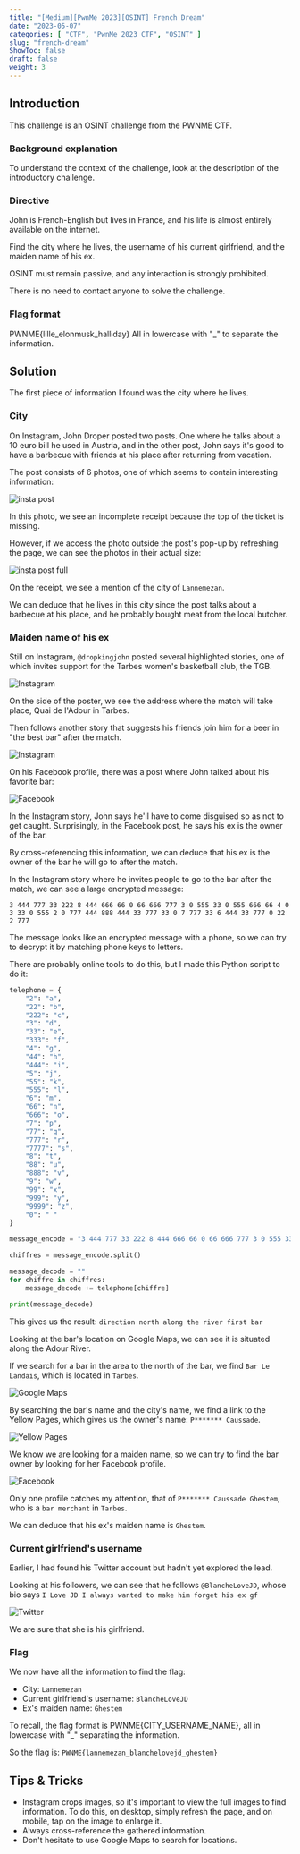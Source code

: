 ```yaml
---
title: "[Medium][PwnMe 2023][OSINT] French Dream"
date: "2023-05-07"
categories: [ "CTF", "PwnMe 2023 CTF", "OSINT" ]
slug: "french-dream"
ShowToc: false
draft: false
weight: 3
---
```


## Introduction

This challenge is an OSINT challenge from the PWNME CTF.

### Background explanation

To understand the context of the challenge, look at the description of the introductory challenge.

### Directive

John is French-English but lives in France, and his life is almost entirely available on the internet.

Find the city where he lives, the username of his current girlfriend, and the maiden name of his ex.

OSINT must remain passive, and any interaction is strongly prohibited.

There is no need to contact anyone to solve the challenge.

### Flag format

PWNME{lille_elonmusk_halliday} All in lowercase with "_" to separate the information.

## Solution

The first piece of information I found was the city where he lives.

### City

On Instagram, John Droper posted two posts. One where he talks about a 10 euro bill he used in Austria, and in the other post, John says it's good to have a barbecue with friends at his place after returning from vacation.

The post consists of 6 photos, one of which seems to contain interesting information:

![insta post](/images/pwnme2023/osint/droperkingjohn_insta_meet.png)

In this photo, we see an incomplete receipt because the top of the ticket is missing.

However, if we access the photo outside the post's pop-up by refreshing the page, we can see the photos in their actual size:

![insta post full](/images/pwnme2023/osint/droperkingjohn_insta_meet_full.png)

On the receipt, we see a mention of the city of `Lannemezan`.

We can deduce that he lives in this city since the post talks about a barbecue at his place, and he probably bought meat from the local butcher.

### Maiden name of his ex

Still on Instagram, `@dropkingjohn` posted several highlighted stories, one of which invites support for the Tarbes women's basketball club, the TGB.

![Instagram](/images/pwnme2023/osint/droperkingjohn_insta_tarbes.png)

On the side of the poster, we see the address where the match will take place, Quai de l'Adour in Tarbes.

Then follows another story that suggests his friends join him for a beer in "the best bar" after the match.

![Instagram](/images/pwnme2023/osint/droperkingjohn_insta_tarbes_biere.png)

On his Facebook profile, there was a post where John talked about his favorite bar:

![Facebook](/images/pwnme2023/osint/john_droper_facebook_bar.png)

In the Instagram story, John says he'll have to come disguised so as not to get caught.
Surprisingly, in the Facebook post, he says his ex is the owner of the bar.

By cross-referencing this information, we can deduce that his ex is the owner of the bar he will go to after the match.

In the Instagram story where he invites people to go to the bar after the match, we can see a large encrypted message:

```
3 444 777 33 222 8 444 666 66 0 66 666 777 3 0 555 33 0 555 666 66 4 0 3 33 0 555 2 0 777 444 888 444 33 777 33 0 7 777 33 6 444 33 777 0 22 2 777
```

The message looks like an encrypted message with a phone, so we can try to decrypt it by matching phone keys to letters.

There are probably online tools to do this, but I made this Python script to do it:

```python
telephone = {
    "2": "a",
    "22": "b",
    "222": "c",
    "3": "d",
    "33": "e",
    "333": "f",
    "4": "g",
    "44": "h",
    "444": "i",
    "5": "j",
    "55": "k",
    "555": "l",
    "6": "m",
    "66": "n",
    "666": "o",
    "7": "p",
    "77": "q",
    "777": "r",
    "7777": "s",
    "8": "t",
    "88": "u",
    "888": "v",
    "9": "w",
    "99": "x",
    "999": "y",
    "9999": "z",
    "0": " "
}

message_encode = "3 444 777 33 222 8 444 666 66 0 66 666 777 3 0 555 33 0 555 666 66 4 0 3 33 0 555 2 0 777 444 888 444 33 777 33 0 7 777 33 6 444 33 777 0 22 2 777"

chiffres = message_encode.split()

message_decode = ""
for chiffre in chiffres:
    message_decode += telephone[chiffre]

print(message_decode)
```

This gives us the result: `direction north along the river first bar`

Looking at the bar's location on Google Maps, we can see it is situated along the Adour River.

If we search for a bar in the area to the north of the bar, we find `Bar Le Landais`, which is located in `Tarbes`.

![Google Maps](/images/pwnme2023/osint/maps_ladour.png)

By searching the bar's name and the city's name, we find a link to the Yellow Pages, which gives us the owner's name: `P******* Caussade`.

![Yellow Pages](/images/pwnme2023/osint/pj_bat_tarbes.png)

We know we are looking for a maiden name, so we can try to find the bar owner by looking for her Facebook profile.

![Facebook](/images/pwnme2023/osint/fb_caussade_bar.png)

Only one profile catches my attention, that of `P******* Caussade Ghestem`, who is a `bar merchant` in `Tarbes`.

We can deduce that his ex's maiden name is `Ghestem`.

### Current girlfriend's username

Earlier, I had found his Twitter account but hadn't yet explored the lead.

Looking at his followers, we can see that he follows `@BlancheLoveJD`, whose bio says `I Love JD I always wanted to make him forget his ex gf`

![Twitter](/images/pwnme2023/osint/droperkingjohn_twitter_follows.png)

We are sure that she is his girlfriend.

### Flag

We now have all the information to find the flag:

- City: `Lannemezan`
- Current girlfriend's username: `BlancheLoveJD`
- Ex's maiden name: `Ghestem`

To recall, the flag format is PWNME{CITY_USERNAME_NAME}, all in lowercase with "_" separating the information.

So the flag is: `PWNME{lannemezan_blanchelovejd_ghestem}`

## Tips & Tricks

- Instagram crops images, so it's important to view the full images to find information. To do this, on desktop, simply refresh the page, and on mobile, tap on the image to enlarge it.
- Always cross-reference the gathered information.
- Don't hesitate to use Google Maps to search for locations.